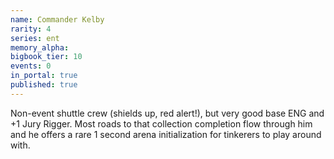 ```yaml
---
name: Commander Kelby
rarity: 4
series: ent
memory_alpha:
bigbook_tier: 10
events: 0
in_portal: true
published: true
---
```


 Non-event shuttle crew (shields up, red alert!), but very good base ENG and +1 Jury Rigger. Most roads to that collection completion flow through him and he offers a rare 1 second arena initialization for tinkerers to play around with.
